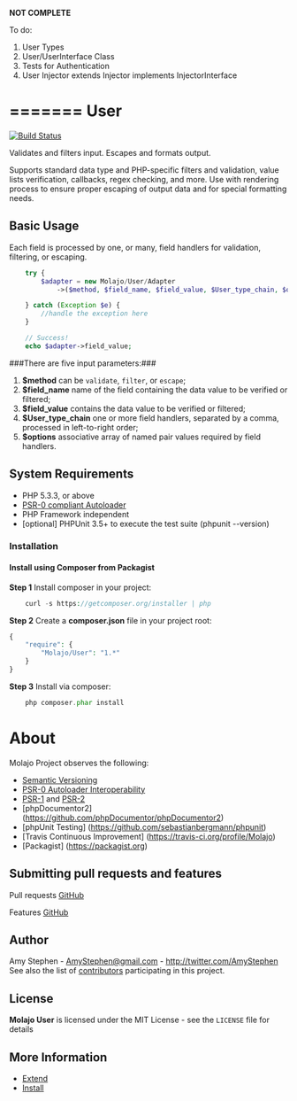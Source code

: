 **NOT COMPLETE**

To do:
1. User Types
2. User/UserInterface Class
3. Tests for Authentication
4. User Injector extends Injector implements InjectorInterface

=======
User
=======

[![Build Status](https://travis-ci.org/Molajo/User.png?branch=master)](https://travis-ci.org/Molajo/User)

Validates and filters input. Escapes and formats output.

Supports standard data type and PHP-specific filters and validation, value lists verification, callbacks, regex checking, and more.
 Use with rendering process to ensure proper escaping of output data and for special formatting needs.

## Basic Usage ##

Each field is processed by one, or many, field handlers for validation, filtering, or escaping.

```php
    try {
        $adapter = new Molajo/User/Adapter
            ->($method, $field_name, $field_value, $User_type_chain, $options);

    } catch (Exception $e) {
        //handle the exception here
    }

    // Success!
    echo $adapter->field_value;
```

###There are five input parameters:###

1. **$method** can be `validate`, `filter`, or `escape`;
2. **$field_name** name of the field containing the data value to be verified or filtered;
3. **$field_value** contains the data value to be verified or filtered;
4. **$User_type_chain** one or more field handlers, separated by a comma, processed in left-to-right order;
5. **$options** associative array of named pair values required by field handlers.


## System Requirements ##

* PHP 5.3.3, or above
* [PSR-0 compliant Autoloader](https://github.com/php-fig/fig-standards/blob/master/accepted/PSR-0.md)
* PHP Framework independent
* [optional] PHPUnit 3.5+ to execute the test suite (phpunit --version)

### Installation

#### Install using Composer from Packagist

**Step 1** Install composer in your project:

```php
    curl -s https://getcomposer.org/installer | php
```

**Step 2** Create a **composer.json** file in your project root:

```php
{
    "require": {
        "Molajo/User": "1.*"
    }
}
```

**Step 3** Install via composer:

```php
    php composer.phar install
```

About
=====

Molajo Project observes the following:

 * [Semantic Versioning](http://semver.org/)
 * [PSR-0 Autoloader Interoperability](https://github.com/php-fig/fig-standards/blob/master/accepted/PSR-0.md)
 * [PSR-1](https://github.com/php-fig/fig-standards/blob/master/accepted/PSR-1-basic-coding-standard.md)
 and [PSR-2](https://github.com/php-fig/fig-standards/blob/master/accepted/PSR-2-coding-style-guide.md)
 * [phpDocumentor2] (https://github.com/phpDocumentor/phpDocumentor2)
 * [phpUnit Testing] (https://github.com/sebastianbergmann/phpunit)
 * [Travis Continuous Improvement] (https://travis-ci.org/profile/Molajo)
 * [Packagist] (https://packagist.org)


Submitting pull requests and features
------------------------------------

Pull requests [GitHub](https://github.com/Molajo/User/pulls)

Features [GitHub](https://github.com/Molajo/User/issues)

Author
------

Amy Stephen - <AmyStephen@gmail.com> - <http://twitter.com/AmyStephen><br />
See also the list of [contributors](https://github.com/Molajo/User/contributors) participating in this project.

License
-------

**Molajo User** is licensed under the MIT License - see the `LICENSE` file for details

More Information
----------------
- [Extend](https://github.com/Molajo/User/blob/master/.dev/Doc/extend.md)
- [Install](https://github.com/Molajo/User/blob/master/.dev/Doc/install.md)
